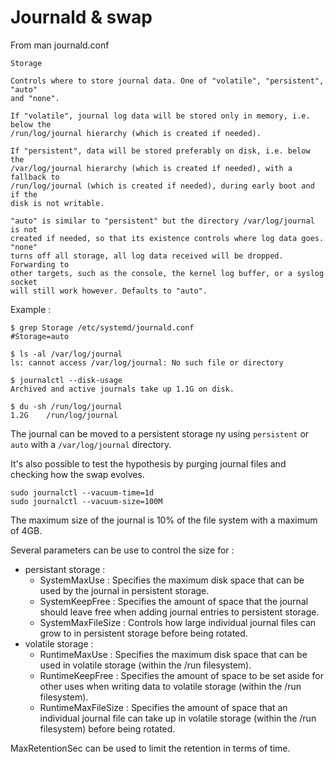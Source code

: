 # Journald & swap

From man journald.conf

```
Storage

Controls where to store journal data. One of "volatile", "persistent", "auto"
and "none". 

If "volatile", journal log data will be stored only in memory, i.e.  below the
/run/log/journal hierarchy (which is created if needed). 

If "persistent", data will be stored preferably on disk, i.e. below the
/var/log/journal hierarchy (which is created if needed), with a fallback to
/run/log/journal (which is created if needed), during early boot and if the
disk is not writable.  

"auto" is similar to "persistent" but the directory /var/log/journal is not
created if needed, so that its existence controls where log data goes.  "none"
turns off all storage, all log data received will be dropped. Forwarding to
other targets, such as the console, the kernel log buffer, or a syslog socket
will still work however. Defaults to "auto". 
```

Example :

```
$ grep Storage /etc/systemd/journald.conf
#Storage=auto

$ ls -al /var/log/journal
ls: cannot access /var/log/journal: No such file or directory

$ journalctl --disk-usage
Archived and active journals take up 1.1G on disk.

$ du -sh /run/log/journal
1.2G    /run/log/journal
```

The journal can be moved to a persistent storage ny using `persistent` or
`auto` with a `/var/log/journal` directory.

It's also possible to test the hypothesis by purging journal files and checking
how the swap evolves.

```
sudo journalctl --vacuum-time=1d
sudo journalctl --vacuum-size=100M
```

The maximum size of the journal is 10% of the file system with a maximum of
4GB.

Several parameters can be use to control the size for :

* persistant storage :
  * SystemMaxUse : Specifies the maximum disk space that can be used by the
    journal in persistent storage.
  * SystemKeepFree : Specifies the amount of space that the journal should
    leave free when adding journal entries to persistent storage.
  * SystemMaxFileSize : Controls how large individual journal files can grow to
    in persistent storage before being rotated.
* volatile storage :
  * RuntimeMaxUse : Specifies the maximum disk space that can be used in
    volatile storage (within the /run filesystem).
  * RuntimeKeepFree : Specifies the amount of space to be set aside for other
    uses when writing data to volatile storage (within the /run filesystem).
  * RuntimeMaxFileSize : Specifies the amount of space that an individual
    journal file can take up in volatile storage (within the /run filesystem)
    before being rotated.

MaxRetentionSec can be used to limit the retention in terms of time.
